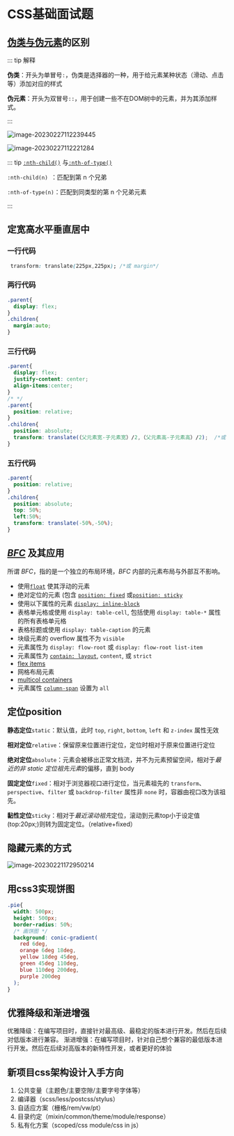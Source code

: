 # CSS基础面试题



## [伪类与伪元素](https://developer.mozilla.org/zh-CN/docs/Learn/CSS/Building_blocks/Selectors/Pseudo-classes_and_pseudo-elements)的区别

::: tip 解释

**伪类**：开头为单冒号`:`，伪类是选择器的一种，用于给元素某种状态（滑动、点击等）添加对应的样式

**伪元素**：开头为双冒号`::`，用于创建一些不在DOM树中的元素，并为其添加样式。

:::

![image-20230227112239445](https://zerdocs.oss-cn-shanghai.aliyuncs.com/febasis/202302271122474.png)

![image-20230227112221284](https://zerdocs.oss-cn-shanghai.aliyuncs.com/febasis/202302271122320.png)

::: tip [`:nth-child()`](https://developer.mozilla.org/zh-CN/docs/Web/CSS/:nth-child) 与[`:nth-of-type()`](https://developer.mozilla.org/zh-CN/docs/Web/CSS/:nth-of-type)

`:nth-child(n) `：匹配到第 n 个兄弟

`:nth-of-type(n)`：匹配到同类型的第 n 个兄弟元素

:::



## 定宽高水平垂直居中

### 一行代码

```css
 transform: translate(225px,225px); /*或 margin*/
```

### 两行代码

```css
.parent{
  display: flex;
}
.children{
  margin:auto;
}
```

### 三行代码

```css
.parent{
  display: flex;
  justify-content: center;
  align-items:center;
}
/* */
.parent{
  position: relative;
}
.children{
  position: absolute;
  transform: translate(（父元素宽-子元素宽）/2,（父元素高-子元素高）/2);  /*或 margin*/
}
```

### 五行代码

```css
.parent{
  position: relative;
}
.children{
  position: absolute;
  top: 50%;
  left:50%;
  transform: translate(-50%,-50%);   
}
```



##  *[BFC](https://developer.mozilla.org/zh-CN/docs/Web/CSS/CSS_Flow_Layout/Intro_to_formatting_contexts)* 及其应用

所谓 *BFC*，指的是一个独立的布局环境，*BFC* 内部的元素布局与外部互不影响。

- 使用[`float`](https://developer.mozilla.org/zh-CN/docs/Web/CSS/float) 使其浮动的元素
- 绝对定位的元素 (包含 [`position: fixed`](https://developer.mozilla.org/zh-CN/docs/Web/CSS/position#fixed) 或[`position: sticky`](https://developer.mozilla.org/zh-CN/docs/Web/CSS/position#sticky)
- 使用以下属性的元素 [`display: inline-block`](https://developer.mozilla.org/zh-CN/docs/Web/CSS/display#inline-block)
- 表格单元格或使用 `display: table-cell`, 包括使用 `display: table-*` 属性的所有表格单元格
- 表格标题或使用 `display: table-caption` 的元素
- 块级元素的 overflow 属性不为 `visible`
- 元素属性为 `display: flow-root` 或 `display: flow-root list-item`
- 元素属性为 [`contain: layout`](https://developer.mozilla.org/zh-CN/docs/Web/CSS/contain#layout), `content`, 或 `strict`
- [flex items](https://developer.mozilla.org/zh-CN/docs/Glossary/Flex_Item)
- 网格布局元素
- [multicol containers](https://developer.mozilla.org/zh-CN/docs/Web/CSS/CSS_Columns/Basic_Concepts_of_Multicol)
- 元素属性 [`column-span`](https://developer.mozilla.org/zh-CN/docs/Web/CSS/column-span) 设置为 `all`



## 定位position

**静态定位**`static`：默认值，此时 `top`, `right`, `bottom`, `left` 和 `z-index` 属性无效

**相对定位**`relative`：保留原来位置进行定位，定位时相对于原来位置进行定位

**绝对定位**`absolute`：元素会被移出正常文档流，并不为元素预留空间，相对于*最近的非 static 定位祖先元素*的偏移，直到 body

**固定定位**`fixed`：相对于浏览器视口进行定位，当元素祖先的 `transform`、`perspective`、`filter` 或 `backdrop-filter` 属性非 `none` 时，容器由视口改为该祖先。

**黏性定位**`sticky`：相对于*最近滚动祖先*定位，滚动到元素top小于设定值(top:20px;)则转为固定定位。（relative+fixed）

## 隐藏元素的方式

![image-20230221172950214](https://zerdocs.oss-cn-shanghai.aliyuncs.com/febasis/202302211729743.png)





## 用css3实现饼图

```css
.pie{
  width: 500px;
  height: 500px;
  border-radius: 50%;
  /* 画饼图 */
  background: conic-gradient(
    red 6deg,
    orange 6deg 18deg,
    yellow 18deg 45deg,
    green 45deg 110deg,
    blue 110deg 200deg,
    purple 200deg
  );
}
```


## 优雅降级和渐进增强 

优雅降级：在编写项目时，直接针对最高级、最稳定的版本进行开发。然后在后续对低版本进行兼容。
渐进增强：在编写项目时，针对自己想个兼容的最低版本进行开发。然后在后续对高版本的新特性开发，或者更好的体验



## 新项目css架构设计入手方向

1. 公共变量（主题色/主要空隙/主要字号字体等）
2. 编译器（scss/less/postcss/stylus）
3. 自适应方案（栅格/rem/vw/pt）
4. 目录约定（mixin/common/theme/module/response）
5. 私有化方案（scoped/css module/css in js）

